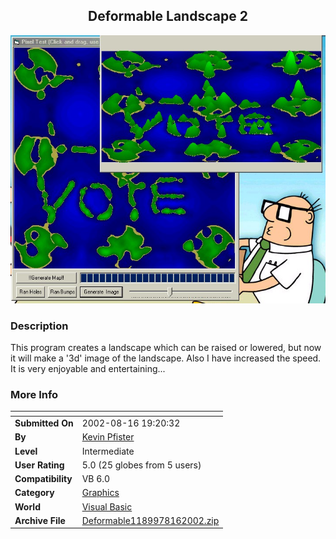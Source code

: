 ﻿<div align="center">

## Deformable Landscape 2

<img src="PIC20028161431569064.jpg">
</div>

### Description

This program creates a landscape which can be raised or lowered, but now it will make a '3d' image of the landscape. Also I have increased the speed. It is very enjoyable and entertaining...
 
### More Info
 


<span>             |<span>
---                |---
**Submitted On**   |2002-08-16 19:20:32
**By**             |[Kevin Pfister](https://github.com/Planet-Source-Code/PSCIndex/blob/master/ByAuthor/kevin-pfister.md)
**Level**          |Intermediate
**User Rating**    |5.0 (25 globes from 5 users)
**Compatibility**  |VB 6\.0
**Category**       |[Graphics](https://github.com/Planet-Source-Code/PSCIndex/blob/master/ByCategory/graphics__1-46.md)
**World**          |[Visual Basic](https://github.com/Planet-Source-Code/PSCIndex/blob/master/ByWorld/visual-basic.md)
**Archive File**   |[Deformable1189978162002\.zip](https://github.com/Planet-Source-Code/kevin-pfister-deformable-landscape-2__1-38015/archive/master.zip)








